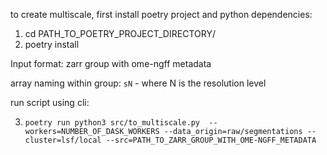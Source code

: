 to create multiscale, first install poetry project and python dependencies: 
1. cd PATH_TO_POETRY_PROJECT_DIRECTORY/
2. poetry install

Input format:
zarr group with ome-ngff metadata

array naming within group: ``sN`` - where N is the resolution level

run script using cli:

3. ``poetry run python3 src/to_multiscale.py  --workers=NUMBER_OF_DASK_WORKERS --data_origin=raw/segmentations --cluster=lsf/local --src=PATH_TO_ZARR_GROUP_WITH_OME-NGFF_METADATA``

